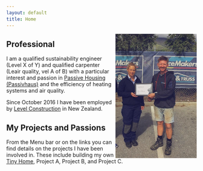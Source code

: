 ```yaml
---
layout: default
title: Home
---
```


<img align="right" src="files/48379893_2251636478194127_3344962796897959936_o-01.jpeg" alt="drawing" style="width:215px; padding-left: 5px"/>

## Professional

I am a qualified sustainability engineer (Level X of Y) and qualified carpenter (Leair quality, vel A of B) with a particular interest and passion in [Passive Housing (Passivhaus)](https://en.wikipedia.org/wiki/Passive_house) and the efficiency of heating systems and air quality. 

Since October 2016 I have been employed by [Level Construction](https://levelconstruction.co.nz/) in New Zealand.

## My Projects and Passions

From the Menu bar or on the links you can find details on the projects I have been involved in. These include building my own [Tiny Home](danielkmurphy.github.io/tinyhouse), Project A, Project B, and Project C.

